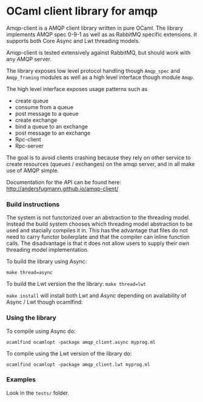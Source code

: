 OCaml client library for amqp
=============================

Amqp-client is a AMQP client library written in pure OCaml. The
library implements AMQP spec 0-9-1 as well as as RabbitMQ specific
extensions. It supports both Core Async and Lwt threading models.

Amqp-client is tested extensively against RabbitMQ, but should work
with any AMQP server.

The library exposes low level protocol handling though ```Amqp_spec```
and ```Amqp_framing``` modules as well as a high level interface
though module ```Amqp```.

The high level interface exposes usage patterns such as
 * create queue
 * consume from a queue
 * post message to a queue
 * create exchange
 * bind a queue to an exchange
 * post message to an exchange
 * Rpc-client
 * Rpc-server

The goal is to avoid clients crashing because they rely on other
service to create resources (queues / exchanges) on the amqp server,
and in all make use of AMQP simple.

Documentation for the API can be found here: http://andersfugmann.github.io/amqp-client/

### Build instructions
The system is not functorized over an abstraction to the threading model. Instead the
build system chooses which threading model abstraction to be used and stacially compiles it in.
This has the advantage that files do not need to carry functor boilerplate and that the compiler can inline function calls.
The disadvantage is that it does not allow users to supply their own threading model implementation.

To build the library using Async:

```make thread=async```

To build the Lwt version the the library:
```make thread=lwt```

```make install``` will install both Lwt and Async depending on availability of Async / Lwt though ocamlfind:


### Using the library
To compile using Async do:

```ocamlfind ocamlopt -package amqp_client.async myprog.ml```

To compile using the Lwt version of the library do:

```ocamlfind ocamlopt -package amqp_client.lwt myprog.ml```


### Examples
Look in the ```tests/``` folder.
